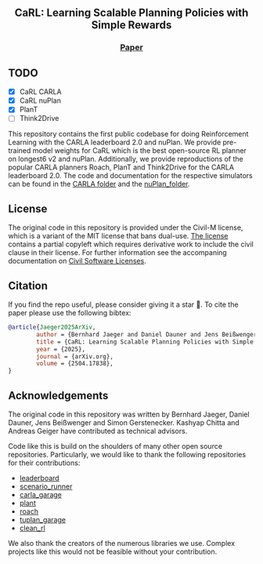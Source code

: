 <h2 align="center">
<b> CaRL: Learning Scalable Planning Policies with Simple Rewards </b>
</h2>

<h3 align="center">
         <a href="https://arxiv.org/abs/2504.17838"> Paper</a>
</h3>

## TODO
- [X] CaRL CARLA
- [X] CaRL nuPlan
- [X] PlanT
- [ ] Think2Drive

This repository contains the first public codebase for doing Reinforcement Learning with the CARLA leaderboard 2.0 and nuPlan. We provide pre-trained model weights for CaRL which is the best open-source RL planner on longest6 v2 and nuPlan. Additionally, we provide reproductions of the popular CARLA planners Roach, PlanT and Think2Drive for the CARLA leaderboard 2.0.
The code and documentation for the respective simulators can be found in the [CARLA folder](CARLA) and the [nuPlan_folder](nuPlan).


## License

The original code in this repository is provided under the Civil-M license, which is a variant of the MIT license that bans dual-use. [The license](LICENSE) contains a partial copyleft which requires derivative work to include the civil clause in their license. For further information see the accompaning documentation on [Civil Software Licenses](docs/Jaeger2025LicenseWhitepaper.pdf).

## Citation
If you find the repo useful, please consider giving it a star &#127775;.
To cite the paper please use the following bibtex:
```BibTeX
@article{Jaeger2025ArXiv, 
        author = {Bernhard Jaeger and Daniel Dauner and Jens Beißwenger and Simon Gerstenecker and Kashyap Chitta and Andreas Geiger}, 
        title = {CaRL: Learning Scalable Planning Policies with Simple Rewards}, 
        year = {2025}, 
        journal = {arXiv.org}, 
        volume = {2504.17838}, 
}
```

## Acknowledgements
The original code in this repository was written by Bernhard Jaeger, Daniel Dauner, Jens Beißwenger and Simon Gerstenecker. Kashyap Chitta and Andreas Geiger  have contributed as technical advisors.

Code like this is build on the shoulders of many other open source repositories.
Particularly, we would like to thank the following repositories for their contributions:

* [leaderboard](https://github.com/carla-simulator/leaderboard)
* [scenario_runner](https://github.com/carla-simulator/scenario_runner)
* [carla_garage](https://github.com/autonomousvision/carla_garage)
* [plant](https://github.com/autonomousvision/plant)
* [roach](https://github.com/zhejz/carla-roach/)
* [tuplan_garage](https://github.com/autonomousvision/tuplan_garage)
* [clean_rl](https://github.com/vwxyzjn/cleanrl/tree/master)

We also thank the creators of the numerous libraries we use. Complex projects like this would not be feasible without your contribution.
